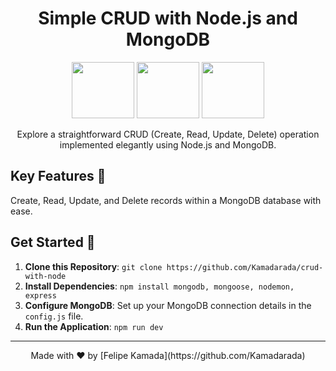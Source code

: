 <h1 align="center">Simple CRUD with Node.js and MongoDB</h1>

<p align="center">
  <img height="90" width="100" src="https://cdn.jsdelivr.net/gh/devicons/devicon/icons/nodejs/nodejs-original.svg" />
  <img height="90" width="100" src="https://cdn.jsdelivr.net/gh/devicons/devicon/icons/mongodb/mongodb-original.svg" />
  <img height="90" width="100" src="https://cdn.jsdelivr.net/gh/devicons/devicon/icons/npm/npm-original-wordmark.svg" />
          


</p>

<p align="center">
  Explore a straightforward CRUD (Create, Read, Update, Delete) operation implemented elegantly using Node.js and MongoDB.
</p>

## Key Features 🚀

 Create, Read, Update, and Delete records within a MongoDB database with ease.

## Get Started 🌟

1. **Clone this Repository**: `git clone https://github.com/Kamadarada/crud-with-node`
2. **Install Dependencies**: `npm install mongodb, mongoose, nodemon, express`
3. **Configure MongoDB**: Set up your MongoDB connection details in the `config.js` file.
4. **Run the Application**: `npm run dev`


---

<p align="center">
  Made with ❤️ by [Felipe Kamada](https://github.com/Kamadarada)
</p>
